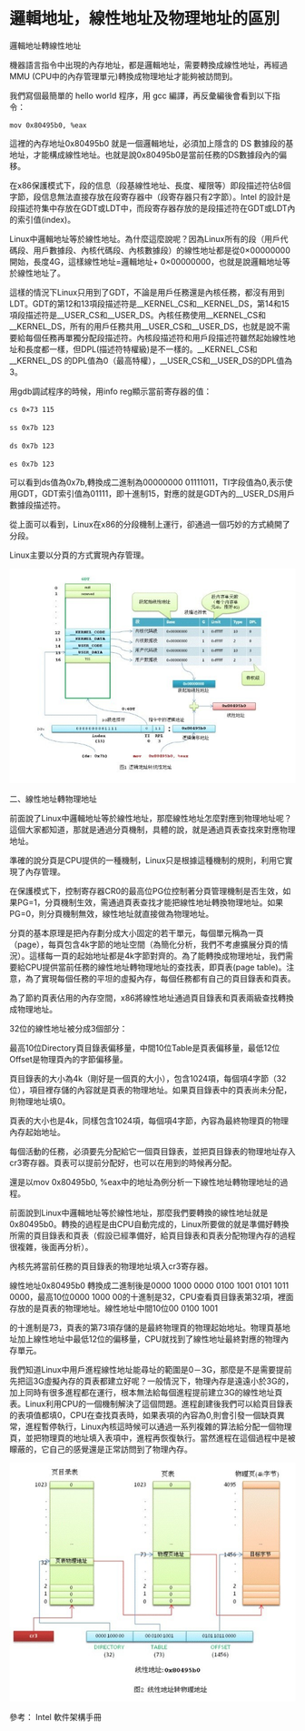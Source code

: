 # 邏輯地址，線性地址及物理地址的區別


邏輯地址轉線性地址

機器語言指令中出現的內存地址，都是邏輯地址，需要轉換成線性地址，再經過 MMU (CPU中的內存管理單元)轉換成物理地址才能夠被訪問到。

我們寫個最簡單的 hello world 程序，用 gcc 編譯，再反彙編後會看到以下指令：
```
mov 0x80495b0, %eax
```

這裡的內存地址0x80495b0 就是一個邏輯地址，必須加上隱含的 DS 數據段的基地址，才能構成線性地址。也就是說0x80495b0是當前任務的DS數據段內的偏移。

在x86保護模式下，段的信息（段基線性地址、長度、權限等）即段描述符佔8個字節，段信息無法直接存放在段寄存器中（段寄存器只有2字節）。Intel 的設計是段描述符集中存放在GDT或LDT中，而段寄存器存放的是段描述符在GDT或LDT內的索引值(index)。

Linux中邏輯地址等於線性地址。為什麼這麼說呢？因為Linux所有的段（用戶代碼段、用戶數據段、內核代碼段、內核數據段）的線性地址都是從0×00000000開始，長度4G，這樣線性地址=邏輯地址+ 0×00000000，也就是說邏輯地址等於線性地址了。

這樣的情況下Linux只用到了GDT，不論是用戶任務還是內核任務，都沒有用到LDT。GDT的第12和13項段描述符是__KERNEL_CS和__KERNEL_DS，第14和15項段描述符是__USER_CS和__USER_DS。內核任務使用__KERNEL_CS和__KERNEL_DS，所有的用戶任務共用__USER_CS和__USER_DS，也就是說不需要給每個任務再單獨分配段描述符。內核段描述符和用戶段描述符雖然起始線性地址和長度都一樣，但DPL(描述符特權級)是不一樣的。__KERNEL_CS和__KERNEL_DS 的DPL值為0（最高特權），__USER_CS和__USER_DS的DPL值為3。

用gdb調試程序的時候，用info reg顯示當前寄存器的值：
```
cs 0×73 115

ss 0x7b 123

ds 0x7b 123

es 0x7b 123
```

可以看到ds值為0x7b,轉換成二進制為00000000 01111011，TI字段值為0,表示使用GDT，GDT索引值為01111，即十進制15，對應的就是GDT內的__USER_DS用戶數據段描述符。

從上面可以看到，Linux在x86的分段機制上運行，卻通過一個巧妙的方式繞開了分段。

Linux主要以分頁的方式實現內存管理。

![](./images/0_1306836252e12s.gif)

二、線性地址轉物理地址

前面說了Linux中邏輯地址等於線性地址，那麼線性地址怎麼對應到物理地址呢？這個大家都知道，那就是通過分頁機制，具體的說，就是通過頁表查找來對應物理地址。

準確的說分頁是CPU提供的一種機制，Linux只是根據這種機制的規則，利用它實現了內存管理。

在保護模式下，控制寄存器CR0的最高位PG位控制著分頁管理機制是否生效，如果PG=1，分頁機制生效，需通過頁表查找才能把線性地址轉換物理地址。如果PG=0，則分頁機制無效，線性地址就直接做為物理地址。

分頁的基本原理是把內存劃分成大小固定的若干單元，每個單元稱為一頁（page），每頁包含4k字節的地址空間（為簡化分析，我們不考慮擴展分頁的情況）。這樣每一頁的起始地址都是4k字節對齊的。為了能轉換成物理地址，我們需要給CPU提供當前任務的線性地址轉物理地址的查找表，即頁表(page table)。注意，為了實現每個任務的平坦的虛擬內存，每個任務都有自己的頁目錄表和頁表。

為了節約頁表佔用的內存空間，x86將線性地址通過頁目錄表和頁表兩級查找轉換成物理地址。

32位的線性地址被分成3個部分：

最高10位Directory頁目錄表偏移量，中間10位Table是頁表偏移量，最低12位Offset是物理頁內的字節偏移量。

頁目錄表的大小為4k（剛好是一個頁的大小），包含1024項，每個項4字節（32位），項目裡存儲的內容就是頁表的物理地址。如果頁目錄表中的頁表尚未分配，則物理地址填0。

頁表的大小也是4k，同樣包含1024項，每個項4字節，內容為最終物理頁的物理內存起始地址。

每個活動的任務，必須要先分配給它一個頁目錄表，並把頁目錄表的物理地址存入cr3寄存器。頁表可以提前分配好，也可以在用到的時候再分配。

還是以mov 0x80495b0, %eax中的地址為例分析一下線性地址轉物理地址的過程。

前面說到Linux中邏輯地址等於線性地址，那麼我們要轉換的線性地址就是0x80495b0。轉換的過程是由CPU自動完成的，Linux所要做的就是準備好轉換所需的頁目錄表和頁表（假設已經準備好，給頁目錄表和頁表分配物理內存的過程很複雜，後面再分析）。

內核先將當前任務的頁目錄表的物理地址填入cr3寄存器。

線性地址0x80495b0 轉換成二進制後是0000 1000 0000 0100 1001 0101 1011 0000，最高10位0000 1000 00的十進制是32，CPU查看頁目錄表第32項，裡面存放的是頁表的物理地址。線性地址中間10位00 0100 1001

的十進制是73，頁表的第73項存儲的是最終物理頁的物理起始地址。物理頁基地址加上線性地址中最低12位的偏移量，CPU就找到了線性地址最終對應的物理內存單元。

我們知道Linux中用戶進程線性地址能尋址的範圍是0－3G，那麼是不是需要提前先把這3G虛擬內存的頁表都建立好呢？一般情況下，物理內存是遠遠小於3G的，加上同時有很多進程都在運行，根本無法給每個進程提前建立3G的線性地址頁表。Linux利用CPU的一個機制解決了這個問題。進程創建後我們可以給頁目錄表的表項值都填0，CPU在查找頁表時，如果表項的內容為0,則會引發一個缺頁異常，進程暫停執行，Linux內核這時候可以通過一系列複雜的算法給分配一個物理頁，並把物理頁的地址填入表項中，進程再恢復執行。當然進程在這個過程中是被矇蔽的，它自己的感覺還是正常訪問到了物理內存。


![](./images/0_1306836265r94O.gif)

參考：
Intel 軟件架構手冊
